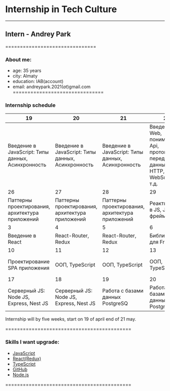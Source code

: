 # Internship in Tech Culture
--------------------------------
## Intern - Andrey Park
===============================
### About me:
- age: 35 years
- city: Almaty
- education: IAB(account)
- email: andreypark.2021(_at_)gmail.com
===============================
### Internship schedule

| 19 | 20 | 21 | 22 | 23 | 24 | 25 |
| ------ | ------ | ------ | ------ | ------ | ------ | ------ |
| Введение в JavaScript: Типы данных, Асинхронность | Введение в JavaScript: Типы данных, Асинхронность | Введение в JavaScript: Типы данных, Асинхронность | Введение в Web, понимание Api,  протоколы передачи данных: HTTP, WebSocket и т.д. | Продвинутый JS: функции высшего порядка, чистые функции, prototype,  Геттеры и сеттеры | - | - |
| 26 | 27 | 28 | 29 | 30 | 1 | 2 |
| Паттерны проектирования, архитектура приложений | Паттерны проектирования, архитектура приложений | Паттерны проектирования, архитектура приложений | Реактивность в JS,  JS фреймворки | Введение в React | - | - |
| 3 | 4 | 5 | 6 | 7 | 8 | 9 |
| Введение в React | React-Router, Redux | React-Router, Redux | Библиотеки для Frontend | Проектирование SPA приложения | - | - |
| 10 | 11 | 12 | 13 | 14 | 15 | 16 |
| Проектирование SPA приложения | OOП,  TypeScript | OOП,  TypeScript | OOП,  TypeScript | Серверный JS: Node JS, Express, Nest JS | - | - |
| 17 | 18 | 19 | 20 | 21 | 22 | 23 |
| Серверный JS: Node JS, Express, Nest JS | Серверный JS: Node JS, Express, Nest JS | Работа с базами данных PostgreSQ | Работа с базами данных PostgreSQL | Разработка проекта Backend+Frontend (React) | - | - |

Internship will bу five weeks, start on 19 of april end of 21 may.

===========================================
### Skills I want upgrade:
 - [JavaScript](https://developer.mozilla.org/ru/docs/Learn/JavaScript) 
 - [React(Redux)](https://reactjs.org)
 - [TypeScript](https://www.typescriptlang.org)
 - [GitHub](https://github.com)
 - [Node.js](https://nodejs.org/en/)

===========================================
